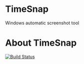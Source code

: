 # TimeSnap
Windows automatic screenshot tool

# About TimeSnap
[![Build Status](https://travis-ci.org/soruly/TimeSnap.svg?branch=master)](https://travis-ci.org/soruly/TimeSnap)
